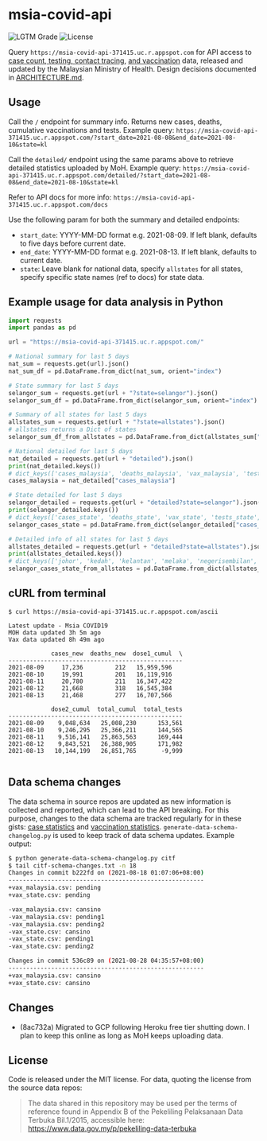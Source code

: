 # msia-covid-api

![LGTM Grade](https://img.shields.io/lgtm/grade/python/github/tnwei/msia-covid-api)
![License](https://img.shields.io/github/license/tnwei/msia-covid-api)

Query `https://msia-covid-api-371415.uc.r.appspot.com` for API access to [case count, testing, contact tracing](https://github.com/MoH-Malaysia/covid19-public), [and vaccination](https://github.com/CITF-Malaysia/citf-public) data, released and updated by the Malaysian Ministry of Health. 
Design decisions documented in [ARCHITECTURE.md](ARCHITECTURE.md).

## Usage

Call the `/` endpoint for summary info. Returns new cases, deaths, cumulative vaccinations and tests. Example query: `https://msia-covid-api-371415.uc.r.appspot.com/?start_date=2021-08-08&end_date=2021-08-10&state=kl`

Call the `detailed/` endpoint using the same params above to retrieve detailed statistics uploaded by MoH. Example query: `https://msia-covid-api-371415.uc.r.appspot.com/detailed/?start_date=2021-08-08&end_date=2021-08-10&state=kl`

Refer to API docs for more info: `https://msia-covid-api-371415.uc.r.appspot.com/docs`

Use the following param for both the summary and detailed endpoints:

+ `start_date`: YYYY-MM-DD format e.g. 2021-08-09. If left blank, defaults to five days before current date.
+ `end_date`: YYYY-MM-DD format e.g. 2021-08-13. If left blank, defaults to current date.
+ `state`: Leave blank for national data, specify `allstates` for all states, specify specific state names (ref to docs) for state data.


## Example usage for data analysis in Python

``` python
import requests
import pandas as pd

url = "https://msia-covid-api-371415.uc.r.appspot.com/"

# National summary for last 5 days
nat_sum = requests.get(url).json()
nat_sum_df = pd.DataFrame.from_dict(nat_sum, orient="index")

# State summary for last 5 days
selangor_sum = requests.get(url + "?state=selangor").json()
selangor_sum_df = pd.DataFrame.from_dict(selangor_sum, orient="index")

# Summary of all states for last 5 days
allstates_sum = requests.get(url + "?state=allstates").json()
# allstates returns a Dict of states
selangor_sum_df_from_allstates = pd.DataFrame.from_dict(allstates_sum["selangor"], orient="index")

# National detailed for last 5 days
nat_detailed = requests.get(url + "detailed").json()
print(nat_detailed.keys())
# dict_keys(['cases_malaysia', 'deaths_malaysia', 'vax_malaysia', 'tests_malaysia', 'hospital_malaysia', 'icu_malaysia', 'pkrc_malaysia'])
cases_malaysia = nat_detailed["cases_malaysia"]

# State detailed for last 5 days
selangor_detailed = requests.get(url + "detailed?state=selangor").json()
print(selangor_detailed.keys())
# dict_keys(['cases_state', 'deaths_state', 'vax_state', 'tests_state', 'hospital_state', 'icu_state', 'pkrc_state'])
selangor_cases_state = pd.DataFrame.from_dict(selangor_detailed["cases_state"], orient="index")

# Detailed info of all states for last 5 days
allstates_detailed = requests.get(url + "detailed?state=allstates").json()
print(allstates_detailed.keys())
# dict_keys(['johor', 'kedah', 'kelantan', 'melaka', 'negerisembilan', 'pahang', 'perak', 'perlis', 'penang', 'sabah', 'sarawak', 'selangor', 'terengganu', 'kl', 'labuan', 'putrajaya'])
selangor_cases_state_from_allstates = pd.DataFrame.from_dict(allstates_detailed["selangor"]["cases_state"], orient="index")
```


## cURL from terminal

```
$ curl https://msia-covid-api-371415.uc.r.appspot.com/ascii

Latest update - Msia COVID19
MOH data updated 3h 5m ago
Vax data updated 8h 49m ago

            cases_new  deaths_new  dose1_cumul  \
-------------------------------------------------
2021-08-09     17,236         212   15,959,596   
2021-08-10     19,991         201   16,119,916   
2021-08-11     20,780         211   16,347,422   
2021-08-12     21,668         318   16,545,384   
2021-08-13     21,468         277   16,707,566   

            dose2_cumul  total_cumul  total_tests  
-------------------------------------------------
2021-08-09    9,048,634   25,008,230      153,561  
2021-08-10    9,246,295   25,366,211      144,565  
2021-08-11    9,516,141   25,863,563      169,444  
2021-08-12    9,843,521   26,388,905      171,982  
2021-08-13   10,144,199   26,851,765       -9,999  
 
```

## Data schema changes

The data schema in source repos are updated as new information is collected and reported, which can lead to the API breaking. For this purpose, changes to the data schema are tracked regularly for in these gists: [case statistics](https://gist.github.com/tnwei/507f582644b9a8c8be167637cea1e2fc) and [vaccination statistics](https://gist.github.com/tnwei/6b1e974ff0fa5463933c94964a831dd0). `generate-data-schema-changelog.py` is used to keep track of data schema updates. Example output: 

``` bash
$ python generate-data-schema-changelog.py citf
$ tail citf-schema-changes.txt -n 18 
Changes in commit b222fd on (2021-08-18 01:07:06+08:00)
-------------------------------------------------------
+vax_malaysia.csv: pending
+vax_state.csv: pending

-vax_malaysia.csv: cansino
-vax_malaysia.csv: pending1
-vax_malaysia.csv: pending2
-vax_state.csv: cansino
-vax_state.csv: pending1
-vax_state.csv: pending2

Changes in commit 536c89 on (2021-08-28 04:35:57+08:00)
-------------------------------------------------------
+vax_malaysia.csv: cansino
+vax_state.csv: cansino
```

## Changes

+ (8ac732a) Migrated to GCP following Heroku free tier shutting down. I plan to keep this online as long as MoH keeps uploading data.

## License

Code is released under the MIT license. For data, quoting the license from the source data repos:

> The data shared in this repository may be used per the terms of reference found in Appendix B of the Pekeliling Pelaksanaan Data Terbuka Bil.1/2015, accessible here:
> https://www.data.gov.my/p/pekeliling-data-terbuka


